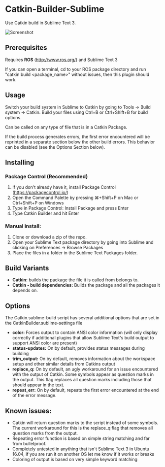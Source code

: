 # Catkin-Builder-Sublime

Use Catkin build in Sublime Text 3.

![Screenshot](https://raw.githubusercontent.com/ZacharyTaylor/Catkin-Builder/master/screenshot.gif)

## Prerequisites

Requires **ROS** (http://www.ros.org/) and Sublime Text 3

If you can open a terminal, cd to your ROS package directory and run "catkin build <package_name>" without issues, then this plugin should work.

## Usage
Switch your build system in Sublime to Catkin by going to Tools -> Build system -> Catkin.
Build your files using Ctrl+B or Ctrl+Shift+B for build options.
  
Can be called on any type of file that is in a Catkin Package.
  
If the build process generates errors, the first error encountered will be reprinted in a separate section below the other build errors. This behavior can be disabled (see the Options Section below).
  
## Installing

### Package Control (Recommended)
1. If you don't already have it, install Package Control (https://packagecontrol.io/)
2. Open the Command Palette by pressing ⌘+Shift+P on Mac or Ctrl+Shift+P on Windows
3. Type in Package Control: Install Package and press Enter
4. Type Catkin Builder and hit Enter
  
### Manual install:
1. Clone or download a zip of the repo.
2. Open your Sublime Text package directory by going into Sublime and clicking on Preferences -> Browse Packages
3. Place the files in a folder in the Sublime Text Packages folder.

## Build Variants
* **Catkin:** builds the package the file it is called from belongs to.
* **Catkin - build dependencies:** Builds the package and all the packages it depends on.
    
## Options
The Catkin.sublime-build script has several additional options that are set in the CatkinBuilder.sublime-settings file

* **color:** Forces output to contain ANSI color information (will only display correctly if additional plugins that allow Sublime Text's build output to support ANSI color are present)
* **status-updates:** On by default, provides status messages during building
* **trim_output:** On by default, removes information about the workspace setup and other similar details from Catkins output
* **replace_q:** On by default, an ugly workaround for an issue encountered with the output of Catkin. Some symbols appear as question marks in the output. This flag replaces all question marks including those that should appear in the text.
* **repeat_err:** On by default, repeats the first error encountered at the end of the error message.
  
## Known issues: 
* Catkin will return question marks to the script instead of some symbols. The current workaround for this is the replace_q flag that removes all question marks from the output.
* Repeating error function is based on simple string matching and far from bulletproof.
* Completely untested in anything that isn't Sublime Text 3 in Ubuntu 16.04, if you are run it on another OS let me know if it works or breaks
* Coloring of output is based on very simple keyword matching

